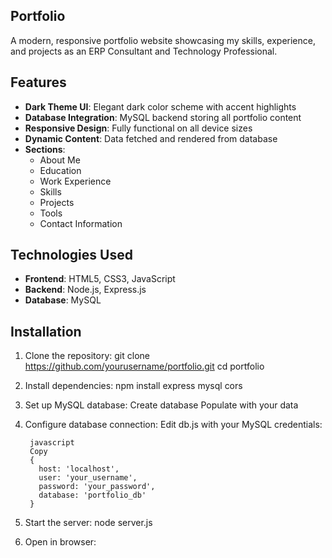 ## Portfolio
A modern, responsive portfolio website showcasing my skills, experience, and projects as an ERP Consultant and Technology Professional.

## Features

- **Dark Theme UI**: Elegant dark color scheme with accent highlights
- **Database Integration**: MySQL backend storing all portfolio content
- **Responsive Design**: Fully functional on all device sizes
- **Dynamic Content**: Data fetched and rendered from database
- **Sections**:
  - About Me
  - Education
  - Work Experience
  - Skills
  - Projects
  - Tools
  - Contact Information

## Technologies Used

- **Frontend**: HTML5, CSS3, JavaScript
- **Backend**: Node.js, Express.js
- **Database**: MySQL

## Installation

1. Clone the repository:
   git clone https://github.com/yourusername/portfolio.git
   cd portfolio
2. Install dependencies:
      npm install express mysql cors
3. Set up MySQL database:
      Create database 
      Populate with your data
4. Configure database connection:
      Edit db.js with your MySQL credentials:

        javascript
        Copy
        {
          host: 'localhost',
          user: 'your_username',
          password: 'your_password',
          database: 'portfolio_db'
        }
5. Start the server:
        node server.js
6. Open in browser:
      
